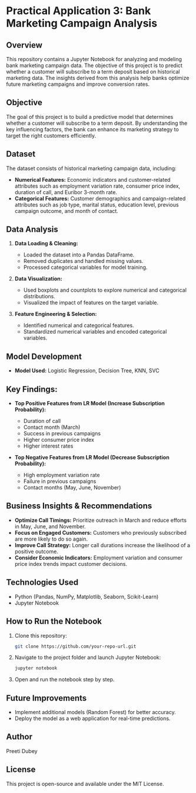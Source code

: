 # Practical Application 3: Bank Marketing Campaign Analysis

## Overview
This repository contains a Jupyter Notebook for analyzing and modeling bank marketing campaign data. The objective of this project is to predict whether a customer will subscribe to a term deposit based on historical marketing data. The insights derived from this analysis help banks optimize future marketing campaigns and improve conversion rates.

## Objective
The goal of this project is to build a predictive model that determines whether a customer will subscribe to a term deposit. By understanding the key influencing factors, the bank can enhance its marketing strategy to target the right customers efficiently.

## Dataset
The dataset consists of historical marketing campaign data, including:
- **Numerical Features:** Economic indicators and customer-related attributes such as employment variation rate, consumer price index, duration of call, and Euribor 3-month rate.
- **Categorical Features:** Customer demographics and campaign-related attributes such as job type, marital status, education level, previous campaign outcome, and month of contact.

## Data Analysis
1. **Data Loading & Cleaning:**
   - Loaded the dataset into a Pandas DataFrame.
   - Removed duplicates and handled missing values.
   - Processed categorical variables for model training.

2. **Data Visualization:**
   - Used boxplots and countplots to explore numerical and categorical distributions.
   - Visualized the impact of features on the target variable.

3. **Feature Engineering & Selection:**
   - Identified numerical and categorical features.
   - Standardized numerical variables and encoded categorical variables.

## Model Development
- **Model Used:** Logistic Regression, Decision Tree, KNN, SVC

## **Key Findings:**
- **Top Positive Features from LR Model (Increase Subscription Probability):**
  - Duration of call
  - Contact month (March)
  - Success in previous campaigns
  - Higher consumer price index
  - Higher interest rates 

- **Top Negative Features from LR Model (Decrease Subscription Probability):**
  - High employment variation rate
  - Failure in previous campaigns
  - Contact months (May, June, November)

## Business Insights & Recommendations
- **Optimize Call Timings:** Prioritize outreach in March and reduce efforts in May, June, and November.
- **Focus on Engaged Customers:** Customers who previously subscribed are more likely to do so again.
- **Improve Call Strategy:** Longer call durations increase the likelihood of a positive outcome.
- **Consider Economic Indicators:** Employment variation and consumer price index trends impact customer decisions.

## Technologies Used
- Python (Pandas, NumPy, Matplotlib, Seaborn, Scikit-Learn)
- Jupyter Notebook

## How to Run the Notebook
1. Clone this repository:  
   ```bash
   git clone https://github.com/your-repo-url.git
   ```
2. Navigate to the project folder and launch Jupyter Notebook:  
   ```bash
   jupyter notebook
   ```
3. Open and run the notebook step by step.

## Future Improvements
- Implement additional models (Random Forest) for better accuracy.
- Deploy the model as a web application for real-time predictions.

## Author
Preeti Dubey

## License
This project is open-source and available under the MIT License.





